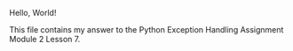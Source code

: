 Hello, World! 

This file contains my answer to the Python Exception Handling Assignment Module 2 Lesson 7.